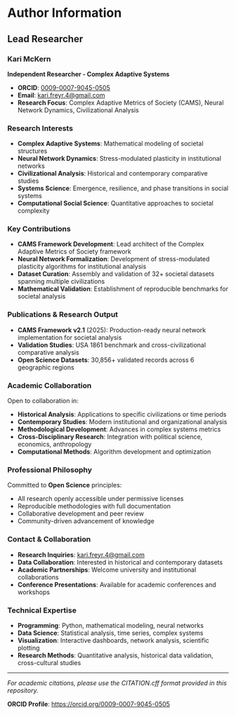 # Author Information

## Lead Researcher

### Kari McKern
**Independent Researcher - Complex Adaptive Systems**

- **ORCID**: [0009-0007-9045-0505](https://orcid.org/0009-0007-9045-0505)
- **Email**: kari.freyr.4@gmail.com
- **Research Focus**: Complex Adaptive Metrics of Society (CAMS), Neural Network Dynamics, Civilizational Analysis

### Research Interests
- **Complex Adaptive Systems**: Mathematical modeling of societal structures
- **Neural Network Dynamics**: Stress-modulated plasticity in institutional networks
- **Civilizational Analysis**: Historical and contemporary comparative studies
- **Systems Science**: Emergence, resilience, and phase transitions in social systems
- **Computational Social Science**: Quantitative approaches to societal complexity

### Key Contributions
- **CAMS Framework Development**: Lead architect of the Complex Adaptive Metrics of Society framework
- **Neural Network Formalization**: Development of stress-modulated plasticity algorithms for institutional analysis
- **Dataset Curation**: Assembly and validation of 32+ societal datasets spanning multiple civilizations
- **Mathematical Validation**: Establishment of reproducible benchmarks for societal analysis

### Publications & Research Output
- **CAMS Framework v2.1** (2025): Production-ready neural network implementation for societal analysis
- **Validation Studies**: USA 1861 benchmark and cross-civilizational comparative analysis
- **Open Science Datasets**: 30,856+ validated records across 6 geographic regions

### Academic Collaboration
Open to collaboration in:
- **Historical Analysis**: Applications to specific civilizations or time periods
- **Contemporary Studies**: Modern institutional and organizational analysis
- **Methodological Development**: Advances in complex systems metrics
- **Cross-Disciplinary Research**: Integration with political science, economics, anthropology
- **Computational Methods**: Algorithm development and optimization

### Professional Philosophy
Committed to **Open Science** principles:
- All research openly accessible under permissive licenses
- Reproducible methodologies with full documentation
- Collaborative development and peer review
- Community-driven advancement of knowledge

### Contact & Collaboration
- **Research Inquiries**: kari.freyr.4@gmail.com
- **Data Collaboration**: Interested in historical and contemporary datasets
- **Academic Partnerships**: Welcome university and institutional collaborations
- **Conference Presentations**: Available for academic conferences and workshops

### Technical Expertise
- **Programming**: Python, mathematical modeling, neural networks
- **Data Science**: Statistical analysis, time series, complex systems
- **Visualization**: Interactive dashboards, network analysis, scientific plotting
- **Research Methods**: Quantitative analysis, historical data validation, cross-cultural studies

---

*For academic citations, please use the CITATION.cff format provided in this repository.*

**ORCID Profile**: https://orcid.org/0009-0007-9045-0505